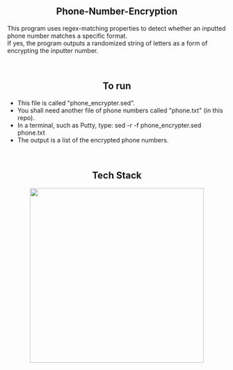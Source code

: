 <h2 align="center" width="1200px"> Phone-Number-Encryption </h2> 

This program uses regex-matching properties to detect whether an inputted phone number matches a specific format. <br>
If yes, the program outputs a randomized string of letters as a form of encrypting the inputter number.

<br>
<h2 align="center" width="1200px"> To run </h2> 

* This file is called "phone_encrypter.sed". <br>
* You shall need another file of phone numbers called "phone.txt" (in this repo). <br>
* In a terminal, such as Putty, type: sed -r -f phone_encrypter.sed phone.txt 
* The output is a list of the encrypted phone numbers.


<br>
<h2 align="center" width="1200px"> Tech Stack </h2> 
<p align="center">
  <img width="400px" src="https://skillicons.dev/icons?i=bash,git&perline=10" />
</p>
